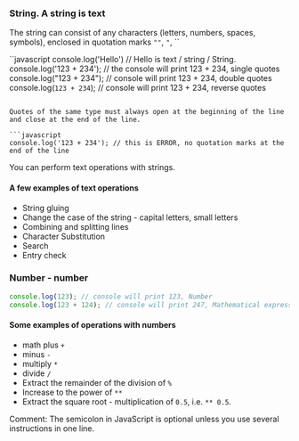### String. A string is text

The string can consist of any characters (letters, numbers, spaces, symbols), enclosed in quotation marks `""`, `"`, ``

``javascript
console.log('Hello') // Hello is text / string / String.
console.log('123 + 234'); // the console will print 123 + 234, single quotes
console.log("123 + 234"); // console will print 123 + 234, double quotes
console.log(`123 + 234`); // console will print 123 + 234, reverse quotes
```

Quotes of the same type must always open at the beginning of the line and close at the end of the line.

```javascript
console.log('123 + 234'); // this is ERROR, no quotation marks at the end of the line
```

You can perform text operations with strings.

#### A few examples of text operations

* String gluing
* Change the case of the string - capital letters, small letters
* Combining and splitting lines
* Character Substitution
* Search
* Entry check

### Number - number

```javascript
console.log(123); // console will print 123, Number
console.log(123 + 124); // console will print 247, Mathematical expression, Number
```

#### Some examples of operations with numbers

* math plus `+`
* minus `-`
* multiply `*`
* divide `/`
* Extract the remainder of the division of `%`
* Increase to the power of `**`
* Extract the square root - multiplication of `0.5`, i.e. `** 0.5`. 


Comment: The semicolon in JavaScript is optional unless you use several instructions
in one line.

